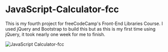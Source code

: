 # JavaScript-Calculator-fcc

This is my fourth project for freeCodeCamp's Front-End Libraries Course.
I used jQuery and Bootstrap to build this but as this is my first time using jQuery, it took nearly one week for me to finish.

![JavaScript Calculator-fcc](https://user-images.githubusercontent.com/110336826/200687475-56bdcb25-282a-47e1-b854-f67b82e10702.png)
